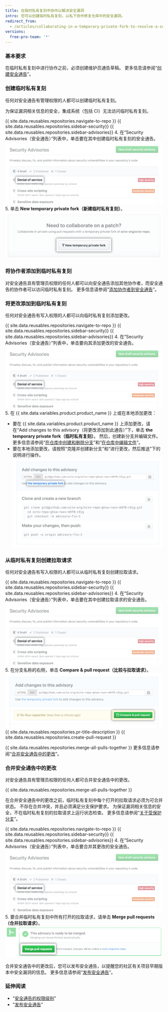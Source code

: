 ```yaml
---
title: 在临时私有复刻中协作以解决安全漏洞
intro: 您可以创建临时私有复刻，以私下协作修复仓库中的安全漏洞。
redirect_from:
  - /articles/collaborating-in-a-temporary-private-fork-to-resolve-a-security-vulnerability
versions:
  free-pro-team: '*'
---
```


### 基本要求

在临时私有复刻中进行协作之前，必须创建维护员通告草稿。 更多信息请参阅“[创建安全通告](/github/managing-security-vulnerabilities/creating-a-security-advisory)”。

### 创建临时私有复刻

任何对安全通告有管理权限的人都可以创建临时私有复刻。

为保证漏洞相关信息的安全，集成系统（包括 CI）无法访问临时私有复刻。

{{ site.data.reusables.repositories.navigate-to-repo }}
{{ site.data.reusables.repositories.sidebar-security}}
{{ site.data.reusables.repositories.sidebar-advisories}}
4. 在“Security Advisories（安全通告）”列表中，单击要在其中创建临时私有复刻的安全通告。 ![列表中的安全通告](/assets/images/help/security/security-advisory-in-list.png)
5. 单击 **New temporary private fork（新建临时私有复刻）**。 ![新建临时私有复刻按钮](/assets/images/help/security/new-temporary-private-fork-button.png)

### 将协作者添加到临时私有复刻

对安全通告具有管理员权限的任何人都可以向安全通告添加其他协作者，而安全通告的协作者可以访问临时私有复刻。 更多信息请参阅“[添加协作者到安全通告](/github/managing-security-vulnerabilities/adding-a-collaborator-to-a-security-advisory)”。

### 将更改添加到临时私有复刻

任何对安全通告有写入权限的人都可以向临时私有复刻添加更改。

{{ site.data.reusables.repositories.navigate-to-repo }}
{{ site.data.reusables.repositories.sidebar-security}}
{{ site.data.reusables.repositories.sidebar-advisories}}
4. 在“Security Advisories（安全通告）”列表中，单击要向其添加更改的安全通告。 ![列表中的安全通告](/assets/images/help/security/security-advisory-in-list.png)
5. 在 {{ site.data.variables.product.product_name }} 上或在本地添加更改：
   - 要在 {{ site.data.variables.product.product_name }} 上添加更改，请在“Add changes to this advisory（将更改添加到此通告）”下，单击 **the temporary private fork（临时私有复刻）**。 然后，创建新分支并编辑文件。 更多信息请参阅“[在仓库中创建和删除分支](/articles/creating-and-deleting-branches-within-your-repository)”和“[在仓库中编辑文件](/articles/editing-files-in-your-repository)”。
   - 要在本地添加更改，请按照“克隆并创建新分支”和“进行更改，然后推送”下的说明进行操作。 ![将更改添加到此通告框](/assets/images/help/security/add-changes-to-this-advisory-box.png)

### 从临时私有复刻创建拉取请求

任何对安全通告有写入权限的人都可以从临时私有复刻创建拉取请求。

{{ site.data.reusables.repositories.navigate-to-repo }}
{{ site.data.reusables.repositories.sidebar-security}}
{{ site.data.reusables.repositories.sidebar-advisories}}
4. 在“Security Advisories（安全通告）”列表中，单击要在其中创建拉取请求的安全通告。 ![列表中的安全通告](/assets/images/help/security/security-advisory-in-list.png)
5. 在分支名称的右侧，单击 **Compare & pull request（比较与拉取请求）**。 ![比较和拉取请求按钮](/assets/images/help/security/security-advisory-compare-and-pr.png)
{{ site.data.reusables.repositories.pr-title-description }}
{{ site.data.reusables.repositories.create-pull-request }}

{{ site.data.reusables.repositories.merge-all-pulls-together }} 更多信息请参阅“[合并安全通告中的更改](#merging-changes-in-a-security-advisory)”。

### 合并安全通告中的更改

对安全通告具有管理员权限的任何人都可合并安全通告中的更改。

{{ site.data.reusables.repositories.merge-all-pulls-together }}

在合并安全通告中的更改之前，临时私有复刻中每个打开的拉取请求必须为可合并状态。 不存在合并冲突，并且必须满足分支保护要求。 为保证漏洞相关信息的安全，不在临时私有复刻的拉取请求上运行状态检查。 更多信息请参阅“[关于受保护分支](/articles/about-protected-branches)”。

{{ site.data.reusables.repositories.navigate-to-repo }}
{{ site.data.reusables.repositories.sidebar-security}}
{{ site.data.reusables.repositories.sidebar-advisories}}
4. 在“Security Advisories（安全通告）”列表中，单击要合并其更改的安全通告。 ![列表中的安全通告](/assets/images/help/security/security-advisory-in-list.png)
5. 要合并临时私有复刻中所有打开的拉取请求，请单击 **Merge pull requests（合并拉取请求）**。 ![合并拉取请求按钮](/assets/images/help/security/merge-pull-requests-button.png)

合并安全通告中的更改后，您可以发布安全通告，以提醒您的社区有关项目早期版本中安全漏洞的信息。 更多信息请参阅“[发布安全通告](/github/managing-security-vulnerabilities/publishing-a-security-advisory)”。

### 延伸阅读

- "[安全通告的权限级别](/github/managing-security-vulnerabilities/permission-levels-for-security-advisories)"
- "[发布安全通告](/github/managing-security-vulnerabilities/publishing-a-security-advisory)"
